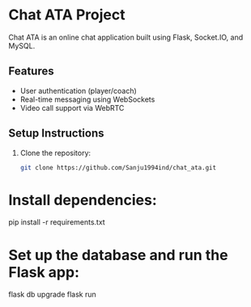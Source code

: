 ﻿# Chat ATA Project
Chat ATA is an online chat application built using Flask, Socket.IO, and MySQL.

## Features

- User authentication (player/coach)
- Real-time messaging using WebSockets
- Video call support via WebRTC

## Setup Instructions

1. Clone the repository:
   ```bash
   git clone https://github.com/Sanju1994ind/chat_ata.git
   
# Install dependencies: 
pip install -r requirements.txt

# Set up the database and run the Flask app:
flask db upgrade
flask run
